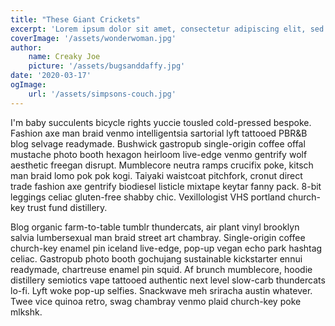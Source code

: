 ```yaml
---
title: "These Giant Crickets"
excerpt: 'Lorem ipsum dolor sit amet, consectetur adipiscing elit, sed do eiusmod tempor incididunt ut labore et dolore magna aliqua. Praesent elementum facilisis leo vel fringilla est ullamcorper eget. At imperdiet dui accumsan sit amet nulla facilisi morbi tempus.'
coverImage: '/assets/wonderwoman.jpg'
author:
    name: Creaky Joe
    picture: '/assets/bugsanddaffy.jpg'
date: '2020-03-17'
ogImage: 
    url: '/assets/simpsons-couch.jpg'
---
```


I'm baby succulents bicycle rights yuccie tousled cold-pressed bespoke. Fashion axe man braid venmo intelligentsia sartorial lyft tattooed PBR&B blog selvage readymade. Bushwick gastropub single-origin coffee offal mustache photo booth hexagon heirloom live-edge venmo gentrify wolf aesthetic freegan disrupt. Mumblecore neutra ramps crucifix poke, kitsch man braid lomo pok pok kogi. Taiyaki waistcoat pitchfork, cronut direct trade fashion axe gentrify biodiesel listicle mixtape keytar fanny pack. 8-bit leggings celiac gluten-free shabby chic. Vexillologist VHS portland church-key trust fund distillery.

Blog organic farm-to-table tumblr thundercats, air plant vinyl brooklyn salvia lumbersexual man braid street art chambray. Single-origin coffee church-key enamel pin iceland live-edge, pop-up vegan echo park hashtag celiac. Gastropub photo booth gochujang sustainable kickstarter ennui readymade, chartreuse enamel pin squid. Af brunch mumblecore, hoodie distillery semiotics vape tattooed authentic next level slow-carb thundercats lo-fi. Lyft woke pop-up selfies. Snackwave meh sriracha austin whatever. Twee vice quinoa retro, swag chambray venmo plaid church-key poke mlkshk.